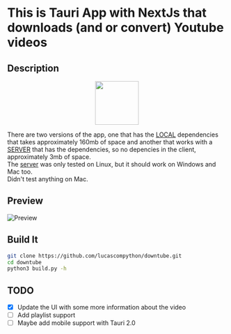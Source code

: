 # This is Tauri App with NextJs that downloads (and or convert) Youtube videos

## Description
<div align="center">
    <img src="https://cdn.discordapp.com/attachments/795277227423301643/1082380938446639127/downtubenovo.png" height="100" width="100"/>  
</div>

There are two versions of the app, one that has the [LOCAL](client/src-tauri-local/src/main.rs) dependencies that takes approximately 160mb of space and another that works with a [SERVER](client/src-tauri-server/src/main.rs) that has the dependencies, so no depencies in the client, approximately 3mb of space.  
The [server](server/main.py) was only tested on Linux, but it should work on Windows and Mac too.  
Didn't test anything on Mac.

## Preview

![Preview](https://cdn.discordapp.com/attachments/626449728988774401/1081980411577651380/image.png)

## Build It

```bash
git clone https://github.com/lucascompython/downtube.git
cd downtube
python3 build.py -h
```

## TODO

- [X] Update the UI with some more information about the video
- [ ] Add playlist support
- [ ] Maybe add mobile support with Tauri 2.0
